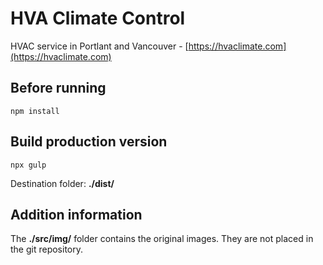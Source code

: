 # HVA Climate Control

HVAC service in Portlant and Vancouver - [https://hvaclimate.com](https://hvaclimate.com)

## Before running

`npm install`

## Build production version

`npx gulp`

Destination folder: **./dist/**

## Addition information

The **./src/img/** folder contains the original images. They are not placed in the git repository.